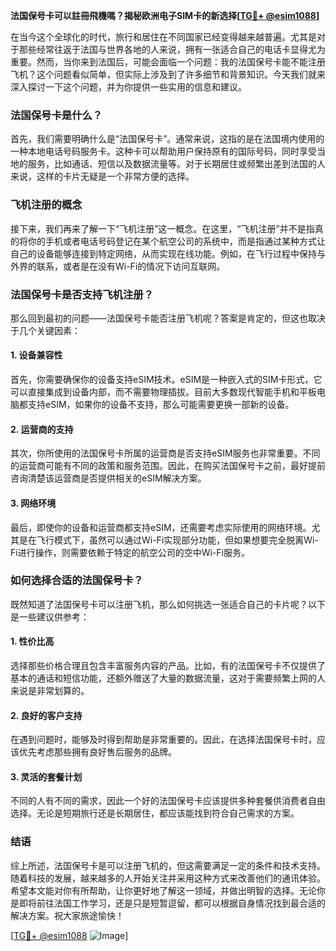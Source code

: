 **法国保号卡可以註冊飛機嗎？揭秘欧洲电子SIM卡的新选择[[TG💪+ @esim1088](https://t.me/s/esim1088)]**

在当今这个全球化的时代，旅行和居住在不同国家已经变得越来越普遍。尤其是对于那些经常往返于法国与世界各地的人来说，拥有一张适合自己的电话卡显得尤为重要。然而，当你来到法国后，可能会面临一个问题：我的法国保号卡能不能注册飞机？这个问题看似简单，但实际上涉及到了许多细节和背景知识。今天我们就来深入探讨一下这个问题，并为你提供一些实用的信息和建议。

### 法国保号卡是什么？

首先，我们需要明确什么是“法国保号卡”。通常来说，这指的是在法国境内使用的一种本地电话号码服务卡。这种卡可以帮助用户保持原有的国际号码，同时享受当地的服务，比如通话、短信以及数据流量等。对于长期居住或频繁出差到法国的人来说，这样的卡片无疑是一个非常方便的选择。

### 飞机注册的概念

接下来，我们再来了解一下“飞机注册”这一概念。在这里，“飞机注册”并不是指真的将你的手机或者电话号码登记在某个航空公司的系统中，而是指通过某种方式让自己的设备能够连接到特定网络，从而实现在线功能。例如，在飞行过程中保持与外界的联系，或者是在没有Wi-Fi的情况下访问互联网。

### 法国保号卡是否支持飞机注册？

那么回到最初的问题——法国保号卡能否注册飞机呢？答案是肯定的，但这也取决于几个关键因素：

#### 1. **设备兼容性**
   首先，你需要确保你的设备支持eSIM技术。eSIM是一种嵌入式的SIM卡形式，它可以直接集成到设备内部，而不需要物理插拔。目前大多数现代智能手机和平板电脑都支持eSIM，如果你的设备不支持，那么可能需要更换一部新的设备。

#### 2. **运营商的支持**
   其次，你所使用的法国保号卡所属的运营商是否支持eSIM服务也非常重要。不同的运营商可能有不同的政策和服务范围。因此，在购买法国保号卡之前，最好提前咨询清楚该运营商是否提供相关的eSIM解决方案。

#### 3. **网络环境**
   最后，即使你的设备和运营商都支持eSIM，还需要考虑实际使用的网络环境。尤其是在飞行模式下，虽然可以通过Wi-Fi实现部分功能，但如果想要完全脱离Wi-Fi进行操作，则需要依赖于特定的航空公司的空中Wi-Fi服务。

### 如何选择合适的法国保号卡？

既然知道了法国保号卡可以注册飞机，那么如何挑选一张适合自己的卡片呢？以下是一些建议供参考：

#### 1. **性价比高**
   选择那些价格合理且包含丰富服务内容的产品。比如，有的法国保号卡不仅提供了基本的通话和短信功能，还额外赠送了大量的数据流量，这对于需要频繁上网的人来说是非常划算的。

#### 2. **良好的客户支持**
   在遇到问题时，能够及时得到帮助是非常重要的。因此，在选择法国保号卡时，应该优先考虑那些拥有良好售后服务的品牌。

#### 3. **灵活的套餐计划**
   不同的人有不同的需求，因此一个好的法国保号卡应该提供多种套餐供消费者自由选择。无论是短期旅行还是长期居住，都应该能找到符合自己需求的方案。

### 结语

综上所述，法国保号卡是可以注册飞机的，但这需要满足一定的条件和技术支持。随着科技的发展，越来越多的人开始关注并采用这种方式来改善他们的通讯体验。希望本文能对你有所帮助，让你更好地了解这一领域，并做出明智的选择。无论你是即将前往法国工作学习，还是只是短暂逗留，都可以根据自身情况找到最合适的解决方案。祝大家旅途愉快！

[[TG💪+ @esim1088](https://t.me/s/esim1088) ![Image](https://i.postimg.cc/4NQfJmqS/Snipaste-2025-05-13-00-14-12.png)]